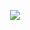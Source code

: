 <p align="center">
  <img src="https://user-images.githubusercontent.com/36344130/77577256-3543e780-6eb5-11ea-9313-fbfcbe21c080.png">
</p>
